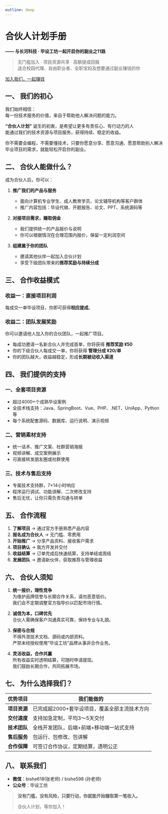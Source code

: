 ```yaml
---
outline: deep
---
```


# 合伙人计划手册  
**—— 与长河科技 · 毕设工坊一起开启你的副业之11路**

> 无门槛加入 · 项目资源共享 · 高额提成回报  
> 适合校园代理、自由职业者、全职宝妈及想要通过副业赚钱的你

[加入我们，一起赚钱](https://docs.qq.com/form/page/DS01UaFNoU05RcEF4)

## 一、 我们的初心

我们始终相信：  
每一份技术服务的价值，来自于帮助他人解决问题的能力。

**“合伙人计划”** 诞生的初衷，是希望让更多有责任心、有行动力的人  
能通过我们的技术资源与项目服务，获得持续、稳定的收益。  

你不需要会编程，不需要懂技术，只要你愿意分享、愿意沟通、愿意帮助别人解决毕业项目的需求，就能轻松开启你的副业。

## 二、 合伙人能做什么？

成为合伙人后，你可以：

1. **推广我们的产品与服务**  
   - 面向计算机专业学生、成人教育学员、论文辅导机构等客户群体  
   - 推广内容包括：毕设代做、开题报告、论文、PPT、系统源码等

2. **对接项目需求，赚取佣金**  
   - 我们提供统一的产品报价与说明  
   - 你可以根据情况在合理范围内报价，保留一定利润空间  

3. **组建属于你的团队**  
   - 邀请其他伙伴一起加入合伙计划  
   - 享受下级团队带来的**推荐奖励与持续分成**

## 三、 合作收益模式

### 收益一：直接项目利润  

每成交一单毕设项目，你即可获得**相应提成**。

### 收益二：团队发展奖励  

你可以邀请他人加入你的合伙团队，一起推广项目。  

- 每成功邀请一名新合伙人并完成首单，你将获得 **推荐奖励 ¥50**
- 你的下级合伙人每成交一单，你将获得 **管理分成 ¥20/单**
- 你的团队越大，收益越稳定，形成**长期被动收入渠道**

## 四、 我们提供的支持

### 一、全套项目资源
- 超过4000+个成熟毕设案例  
- 全技术栈支持：Java、SpringBoot、Vue、PHP、.NET、UniApp、Python等  
- 每个系统配套源码、数据库、运行说明、演示视频  

### 二、营销素材支持
- 统一话术、推广文案、社群营销海报  
- 视频讲解、成交案例展示  
- 可直接转发朋友圈或社群使用  

### 三、技术与售后支持
- 专属技术支持群，7×14小时响应  
- 程序运行调试、功能讲解、二次修改支持  
- 售后无忧，让你只需负责沟通与转单  

## 五、 合作流程

1. **了解项目** → 通过官方手册熟悉产品内容  
2. **报名成为合伙人** → 无门槛、零费用  
3. **开始推广** → 分享产品资料、接收客户需求  
4. **项目确认** → 我方开发并交付  
5. **收益结算** → 订单完成后快速结算，支持单结或周结  
6. **发展团队** → 邀请新伙伴，获取推荐与管理收益  

## 六、 合伙人须知

1. **统一报价，理性竞争**  
   为维护品牌信誉与长期合作关系，请勿恶意低价。  
   我们会不定期调整官方指导价以匹配市场行情。  

2. **诚信为本，口碑优先**  
   合伙人需确保客户沟通真实可靠，保持专业与礼貌。  

3. **保密与合规**  
   不得外泄技术文档、源码或内部资料。  
   严禁未经授权使用“毕设工坊”品牌从事非合作业务。  

4. **灵活收益，合作共赢**  
   所有收益实时透明结算，可随时申请提现。  
   我们鼓励长期合作，共同拓展市场。

## 七、 为什么选择我们？

| 优势项目 | 我们能做的 |
|-----------|-------------|
| **项目资源** | 已完成超2000+套毕设项目，覆盖全部主流技术方向 |
| **交付速度** | 支持加急定制，平均3～5天交付 |
| **技术团队** | 全栈开发团队，后端+前端+移动端一站式支持 |
| **售后服务** | 包运行、包修改、包讲解 |
| **合作保障** | 可签订合作协议，定期结算，透明公正 |

## 八、 联系我们

- **微信**：bishe618(张老师) / bishe598 (孙老师)
- **公众号**：毕设工坊

> **没有门槛，没有风险，只要行动，你就能开始赚取第一笔收入。**  
>  
> 合伙人计划，等你加入！
